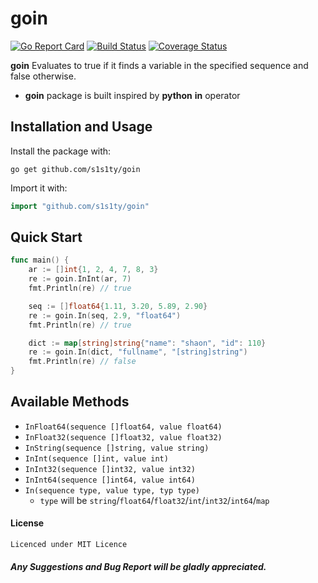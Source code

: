 # goin
[![Go Report Card](https://goreportcard.com/badge/github.com/s1s1ty/goin)](https://goreportcard.com/report/github.com/s1s1ty/goin)
[![Build Status](https://travis-ci.org/s1s1ty/goin.svg?branch=master)](https://travis-ci.org/s1s1ty/goin)
[![Coverage Status](https://coveralls.io/repos/github/s1s1ty/goin/badge.svg?branch=master)](https://coveralls.io/github/s1s1ty/goin?branch=master)

**goin** Evaluates to true if it finds a variable in the specified sequence and false otherwise.

* **goin** package is built inspired by **python** **in** operator

## Installation and Usage

Install the package with:
```
go get github.com/s1s1ty/goin
```
Import it with:
```go
import "github.com/s1s1ty/goin"
```

## Quick Start

```go
func main() {
	ar := []int{1, 2, 4, 7, 8, 3}
	re := goin.InInt(ar, 7)
	fmt.Println(re) // true

	seq := []float64{1.11, 3.20, 5.89, 2.90}
	re := goin.In(seq, 2.9, "float64")
	fmt.Println(re) // true

	dict := map[string]string{"name": "shaon", "id": 110}
	re := goin.In(dict, "fullname", "[string]string")
	fmt.Println(re) // false
}
```
## Available Methods

- `InFloat64(sequence []float64, value float64)`
- `InFloat32(sequence []float32, value float32)`
- `InString(sequence []string, value string)`
- `InInt(sequence []int, value int)`
- `InInt32(sequence []int32, value int32)`
- `InInt64(sequence []int64, value int64)`
- `In(sequence type, value type, typ type)`
	* `type` will be `string`/`float64`/`float32`/`int`/`int32`/`int64`/`map`


#### License
    Licenced under MIT Licence

##### Any Suggestions and Bug Report will be gladly appreciated.